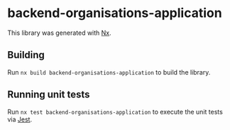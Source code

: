 # backend-organisations-application

This library was generated with [Nx](https://nx.dev).

## Building

Run `nx build backend-organisations-application` to build the library.

## Running unit tests

Run `nx test backend-organisations-application` to execute the unit tests via [Jest](https://jestjs.io).
